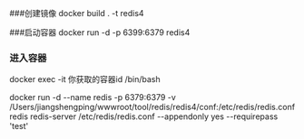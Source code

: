 
###创建镜像
docker build . -t redis4

###启动容器
docker run -d -p 6399:6379 redis4

### 进入容器
docker exec -it 你获取的容器id /bin/bash

docker run -d --name redis -p 6379:6379 -v /Users/jiangshengping/wwwroot/tool/redis/redis4/conf:/etc/redis/redis.conf redis redis-server /etc/redis/redis.conf --appendonly yes --requirepass 'test'


